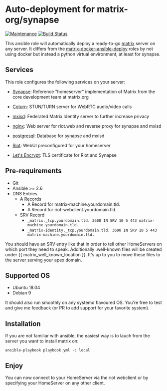 # Auto-deployment for matrix-org/synapse

[![Maintenance](https://img.shields.io/maintenance/yes/2019.svg)](https://github.com/Madic-/matrix-synapse-auto-deploy) [![Build Status](https://travis-ci.org/Madic-/matrix-synapse-auto-deploy.svg?branch=master)](https://travis-ci.org/Madic-/matrix-synapse-auto-deploy)

This ansible role will automatically deploy a ready-to-go [matrix](http://matrix.org/) server on any server. It differs from the [matrix-docker-ansible-deploy](https://github.com/spantaleev/matrix-docker-ansible-deploy) roles by not using docker but instead a python virtual environment, at least for synapse.

## Services

This role configures the following services on your server:

- [Synapse](https://github.com/matrix-org/synapse): Reference "homeserver" implementation of Matrix from the core development team at matrix.org

- [Coturn](https://github.com/coturn/coturn): STUN/TURN server for WebRTC audio/video calls

- [mxisd](https://github.com/kamax-io/mxisd): Federated Matrix Identity server to further increase privacy

- [nginx](http://nginx.org/): Web server for riot.web and reverse proxy for synapse and mxisd

- [postgresql](https://www.postgresql.org/): Database for synapse and mxisd

- [Riot](https://riot.im/): WebUI preconfigured for your homeserver

- [Let's Encrypt](https://letsencrypt.org/): TLS certificate for Riot and Synapse

## Pre-requirements

- Git
- Ansible >= 2.6
- DNS Entries
  - A Records
    - A Record for matrix-machine.yourdomain.tld.
    - A Record for riot-webclient.yourdomain.tld.
  - SRV Record
    - `_matrix._tcp.yourdomain.tld. 3600 IN SRV 10 5 443 matrix-machine.yourdomain.tld.`
    - `_matrix-identity._tcp.yourdomain.tld. 3600 IN SRV 10 5 443 matrix-machine.yourdomain.tld.`

You should have an SRV entry like that in order to tell other HomeServers on which port they need to speak.
Additionally .well-known files will be created under {{ matrix_well_known_location }}. It's up to you to move these files to the server serving your apex domain.

## Supported OS

- Ubuntu 18.04
- Debian 9

It should also run smoothly on any systemd flavoured OS. You're free to test and give me feedback (or PR to add support for your favorite system).

## Installation

If you are not familiar with ansible, the easiest way is to lauch from the server you want to install matrix on:

    ansible-playbook playbook.yml -c local

## Enjoy

You can now connect to your HomeServer via the riot webclient or by specifying your HomeServer on any other client.
